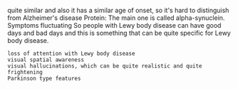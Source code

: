 quite similar and also it has a similar age of onset, so it's hard to distinguish from Alzheimer's disease
Protein: The main one is called alpha-synuclein.
Symptoms fluctuating
So people with Lewy body disease can have good days and bad days and this is something that can be quite specific for Lewy body disease.


	loss of attention with Lewy body disease
	visual spatial awareness
	visual hallucinations, which can be quite realistic and quite frightening
	Parkinson type features


